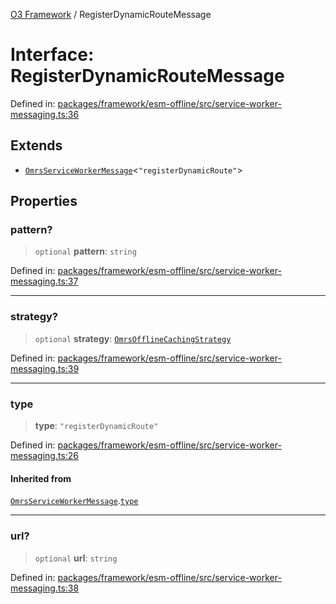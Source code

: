 [O3 Framework](../API.md) / RegisterDynamicRouteMessage

# Interface: RegisterDynamicRouteMessage

Defined in: [packages/framework/esm-offline/src/service-worker-messaging.ts:36](https://github.com/habeshabro/openmrs-esm-core/blob/main/packages/framework/esm-offline/src/service-worker-messaging.ts#L36)

## Extends

- [`OmrsServiceWorkerMessage`](OmrsServiceWorkerMessage.md)\<`"registerDynamicRoute"`\>

## Properties

### pattern?

> `optional` **pattern**: `string`

Defined in: [packages/framework/esm-offline/src/service-worker-messaging.ts:37](https://github.com/habeshabro/openmrs-esm-core/blob/main/packages/framework/esm-offline/src/service-worker-messaging.ts#L37)

***

### strategy?

> `optional` **strategy**: [`OmrsOfflineCachingStrategy`](../type-aliases/OmrsOfflineCachingStrategy.md)

Defined in: [packages/framework/esm-offline/src/service-worker-messaging.ts:39](https://github.com/habeshabro/openmrs-esm-core/blob/main/packages/framework/esm-offline/src/service-worker-messaging.ts#L39)

***

### type

> **type**: `"registerDynamicRoute"`

Defined in: [packages/framework/esm-offline/src/service-worker-messaging.ts:26](https://github.com/habeshabro/openmrs-esm-core/blob/main/packages/framework/esm-offline/src/service-worker-messaging.ts#L26)

#### Inherited from

[`OmrsServiceWorkerMessage`](OmrsServiceWorkerMessage.md).[`type`](OmrsServiceWorkerMessage.md#type)

***

### url?

> `optional` **url**: `string`

Defined in: [packages/framework/esm-offline/src/service-worker-messaging.ts:38](https://github.com/habeshabro/openmrs-esm-core/blob/main/packages/framework/esm-offline/src/service-worker-messaging.ts#L38)
